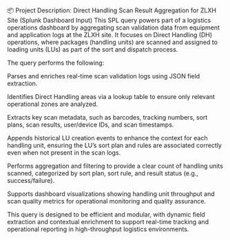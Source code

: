 📦 Project Description: Direct Handling Scan Result Aggregation for ZLXH Site (Splunk Dashboard Input)
This SPL query powers part of a logistics operations dashboard by aggregating scan validation data from equipment and application logs at the ZLXH site. It focuses on Direct Handling (DH) operations, where packages (handling units) are scanned and assigned to loading units (LUs) as part of the sort and dispatch process.

The query performs the following:

Parses and enriches real-time scan validation logs using JSON field extraction.

Identifies Direct Handling areas via a lookup table to ensure only relevant operational zones are analyzed.

Extracts key scan metadata, such as barcodes, tracking numbers, sort plans, scan results, user/device IDs, and scan timestamps.

Appends historical LU creation events to enhance the context for each handling unit, ensuring the LU’s sort plan and rules are associated correctly even when not present in the scan logs.

Performs aggregation and filtering to provide a clear count of handling units scanned, categorized by sort plan, sort rule, and result status (e.g., success/failure).

Supports dashboard visualizations showing handling unit throughput and scan quality metrics for operational monitoring and quality assurance.

This query is designed to be efficient and modular, with dynamic field extraction and contextual enrichment to support real-time tracking and operational reporting in high-throughput logistics environments.

